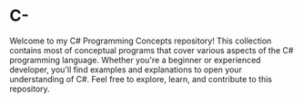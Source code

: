 # C-
Welcome to my C# Programming Concepts repository! This collection contains most of  conceptual programs that cover various aspects of the C# programming language. Whether you're a beginner or experienced developer, you'll find examples and explanations to open your understanding of C#. Feel free to explore, learn, and contribute to this repository.
